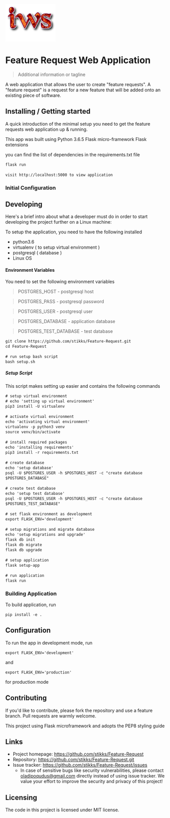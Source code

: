 ![Logo of the project](https://github.com/stikks/Feature-Request/blob/master/static/images/logo.png)

# Feature Request Web Application
> Additional information or tagline

A web application that allows the user to create "feature requests". A "feature request" is a request for a new feature that will be added onto an existing piece of software. 

## Installing / Getting started

A quick introduction of the minimal setup you need to get the feature requests web application up & running.

This app was built using 
Python 3.6.5
Flask micro-framework
Flask extensions

you can find the list of dependencies in the requirements.txt file

```shell
flask run

visit http://localhost:5000 to view application
```

### Initial Configuration

## Developing

Here's a brief intro about what a developer must do in order to start developing
the project further on a Linux machine:

To setup the application, you need to have the following installed
 - python3.6 
 - virtualenv ( to setup virtual environment )
 - postgresql ( database )
 - Linux OS
 
 #### Environment Variables
 
You need to set the following environment variables
> POSTGRES_HOST - postgresql host

> POSTGRES_PASS - postgresql password

> POSTGRES_USER - postgresql user

> POSTGRES_DATABASE - application database

> POSTGRES_TEST_DATABASE - test database
 
```shell
git clone https://github.com/stikks/Feature-Request.git
cd Feature-Request

# run setup bash script
bash setup.sh
```

##### Setup Script

This script makes setting up easier and contains the following commands

```shell
# setup virtual environment
# echo 'setting up virtual environment'
pip3 install -U virtualenv

# activate virtual environment
echo 'activating virtual environment'
virtualenv -p python3 venv
source venv/bin/activate

# install required packages
echo 'installing requirements'
pip3 install -r requirements.txt

# create database
echo 'setup database'
psql -U $POSTGRES_USER -h $POSTGRES_HOST -c "create database $POSTGRES_DATABASE"

# create test database
echo 'setup test database'
psql -U $POSTGRES_USER -h $POSTGRES_HOST -c "create database $POSTGRES_TEST_DATABASE"

# set flask environment as development
export FLASK_ENV='development'

# setup migrations and migrate database
echo 'setup migrations and upgrade'
flask db init
flask db migrate
flask db upgrade

# setup application
flask setup-app

# run application
flask run
```
 

### Building Application

To build application, run

```shell
pip install -e .
```

## Configuration

To run the app in development mode, run
```shell
export FLASK_ENV='development'
```

and 
```shell
export FLASK_ENV='production'
```
for production mode


## Contributing

If you'd like to contribute, please fork the repository and use a feature
branch. Pull requests are warmly welcome.

This project using Flask microframework and adopts the PEP8 styling guide

## Links

- Project homepage: https://github.com/stikks/Feature-Request
- Repository: https://github.com/stikks/Feature-Request.git
- Issue tracker: https://github.com/stikks/Feature-Request/issues
  - In case of sensitive bugs like security vulnerabilities, please contact
    oladipoqudus@gmail.com directly instead of using issue tracker. We value your effort
    to improve the security and privacy of this project!

## Licensing

The code in this project is licensed under MIT license.